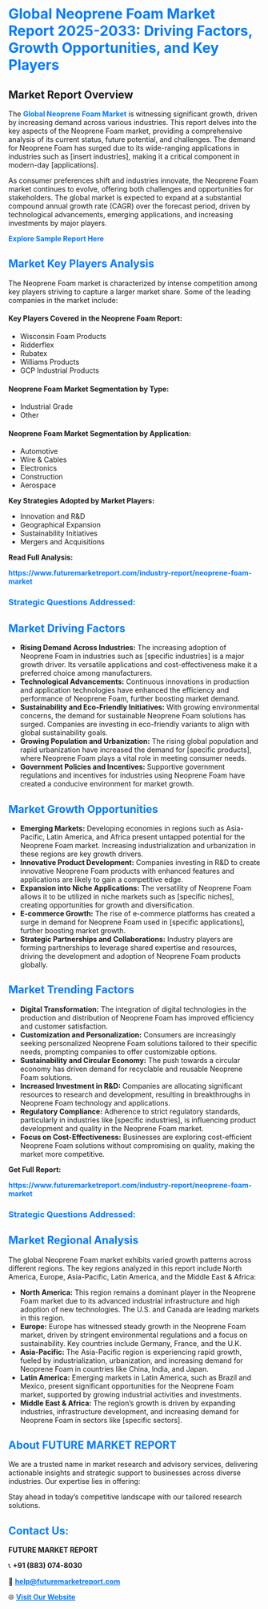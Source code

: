 <h1 style="color: #007BFF;">Global Neoprene Foam Market Report 2025-2033: Driving Factors, Growth Opportunities, and Key Players</h1>

<section id="overview">
<h2>Market Report Overview</h2>
<p>The <a href="https://www.futuremarketreport.com/industry-report/neoprene-foam-market" style="color: #007BFF; text-decoration: none;"><strong>Global Neoprene Foam Market</strong></a> is witnessing significant growth, driven by increasing demand across various industries. This report delves into the key aspects of the Neoprene Foam market, providing a comprehensive analysis of its current status, future potential, and challenges. The demand for Neoprene Foam has surged due to its wide-ranging applications in industries such as [insert industries], making it a critical component in modern-day [applications].</p>
<p>As consumer preferences shift and industries innovate, the Neoprene Foam market continues to evolve, offering both challenges and opportunities for stakeholders. The global market is expected to expand at a substantial compound annual growth rate (CAGR) over the forecast period, driven by technological advancements, emerging applications, and increasing investments by major players.</p>
</section>

<section id="overview">
<p><a href="https://www.futuremarketreport.com/request-sample/reportId=84246" style="color: #007BFF; text-decoration: none;"><strong>Explore Sample Report Here</strong></a></p>
</section>

<section id="key-players">
<h2 style="color: #007BFF;">Market Key Players Analysis</h2>
<p>The Neoprene Foam market is characterized by intense competition among key players striving to capture a larger market share. Some of the leading companies in the market include:</p>
<h4>Key Players Covered in the Neoprene Foam Report:</h4>
<ul><li>Wisconsin Foam Products</li><li>Ridderflex</li><li>Rubatex</li><li>Williams Products</li><li>GCP Industrial Products</li></ul>
<h4>Neoprene Foam Market Segmentation by Type:</h4>
<ul><li>Industrial Grade</li><li>Other</li></ul>

<h4>Neoprene Foam Market Segmentation by Application:</h4>
<ul><li>Automotive</li><li>Wire &amp; Cables</li><li>Electronics</li><li>Construction</li><li>Aerospace</li></ul>
<p><strong>Key Strategies Adopted by Market Players:</strong></p>
<ul>
<li>Innovation and R&D</li>
<li>Geographical Expansion</li>
<li>Sustainability Initiatives</li>
<li>Mergers and Acquisitions</li>
</ul>
</section>

<section>
<p><strong>Read Full Analysis: </strong></p><a href="https://www.futuremarketreport.com/industry-report/neoprene-foam-market" style="color: #007BFF; text-decoration: none;"><strong>https://www.futuremarketreport.com/industry-report/neoprene-foam-market</strong></a>
<h3 style="color: #007BFF;">Strategic Questions Addressed:</h3>
</section>

<section id="driving-factors">
<h2 style="color: #007BFF;">Market Driving Factors</h2>
<ul>
<li><strong>Rising Demand Across Industries:</strong> The increasing adoption of Neoprene Foam in industries such as [specific industries] is a major growth driver. Its versatile applications and cost-effectiveness make it a preferred choice among manufacturers.</li>
<li><strong>Technological Advancements:</strong> Continuous innovations in production and application technologies have enhanced the efficiency and performance of Neoprene Foam, further boosting market demand.</li>
<li><strong>Sustainability and Eco-Friendly Initiatives:</strong> With growing environmental concerns, the demand for sustainable Neoprene Foam solutions has surged. Companies are investing in eco-friendly variants to align with global sustainability goals.</li>
<li><strong>Growing Population and Urbanization:</strong> The rising global population and rapid urbanization have increased the demand for [specific products], where Neoprene Foam plays a vital role in meeting consumer needs.</li>
<li><strong>Government Policies and Incentives:</strong> Supportive government regulations and incentives for industries using Neoprene Foam have created a conducive environment for market growth.</li>
</ul>
</section>

<section id="growth-opportunities">
<h2 style="color: #007BFF;">Market Growth Opportunities</h2>
<ul>
<li><strong>Emerging Markets:</strong> Developing economies in regions such as Asia-Pacific, Latin America, and Africa present untapped potential for the Neoprene Foam market. Increasing industrialization and urbanization in these regions are key growth drivers.</li>
<li><strong>Innovative Product Development:</strong> Companies investing in R&D to create innovative Neoprene Foam products with enhanced features and applications are likely to gain a competitive edge.</li>
<li><strong>Expansion into Niche Applications:</strong> The versatility of Neoprene Foam allows it to be utilized in niche markets such as [specific niches], creating opportunities for growth and diversification.</li>
<li><strong>E-commerce Growth:</strong> The rise of e-commerce platforms has created a surge in demand for Neoprene Foam used in [specific applications], further boosting market growth.</li>
<li><strong>Strategic Partnerships and Collaborations:</strong> Industry players are forming partnerships to leverage shared expertise and resources, driving the development and adoption of Neoprene Foam products globally.</li>
</ul>
</section>

<section id="trending-factors">
<h2 style="color: #007BFF;">Market Trending Factors</h2>
<ul>
<li><strong>Digital Transformation:</strong> The integration of digital technologies in the production and distribution of Neoprene Foam has improved efficiency and customer satisfaction.</li>
<li><strong>Customization and Personalization:</strong> Consumers are increasingly seeking personalized Neoprene Foam solutions tailored to their specific needs, prompting companies to offer customizable options.</li>
<li><strong>Sustainability and Circular Economy:</strong> The push towards a circular economy has driven demand for recyclable and reusable Neoprene Foam solutions.</li>
<li><strong>Increased Investment in R&D:</strong> Companies are allocating significant resources to research and development, resulting in breakthroughs in Neoprene Foam technology and applications.</li>
<li><strong>Regulatory Compliance:</strong> Adherence to strict regulatory standards, particularly in industries like [specific industries], is influencing product development and quality in the Neoprene Foam market.</li>
<li><strong>Focus on Cost-Effectiveness:</strong> Businesses are exploring cost-efficient Neoprene Foam solutions without compromising on quality, making the market more competitive.</li>
</ul>
</section>

<section>
<p><strong>Get Full Report: </strong></p><a href="https://www.futuremarketreport.com/industry-report/neoprene-foam-market" style="color: #007BFF; text-decoration: none;"><strong>https://www.futuremarketreport.com/industry-report/neoprene-foam-market</strong></a>
<h3 style="color: #007BFF;">Strategic Questions Addressed:</h3>
</section>


<section id="regional-analysis">
<h2 style="color: #007BFF;">Market Regional Analysis</h2>
<p>The global Neoprene Foam market exhibits varied growth patterns across different regions. The key regions analyzed in this report include North America, Europe, Asia-Pacific, Latin America, and the Middle East & Africa:</p>
<ul>
<li><strong>North America:</strong> This region remains a dominant player in the Neoprene Foam market due to its advanced industrial infrastructure and high adoption of new technologies. The U.S. and Canada are leading markets in this region.</li>
<li><strong>Europe:</strong> Europe has witnessed steady growth in the Neoprene Foam market, driven by stringent environmental regulations and a focus on sustainability. Key countries include Germany, France, and the U.K.</li>
<li><strong>Asia-Pacific:</strong> The Asia-Pacific region is experiencing rapid growth, fueled by industrialization, urbanization, and increasing demand for Neoprene Foam in countries like China, India, and Japan.</li>
<li><strong>Latin America:</strong> Emerging markets in Latin America, such as Brazil and Mexico, present significant opportunities for the Neoprene Foam market, supported by growing industrial activities and investments.</li>
<li><strong>Middle East & Africa:</strong> The region’s growth is driven by expanding industries, infrastructure development, and increasing demand for Neoprene Foam in sectors like [specific sectors].</li>
</ul>
</section>

<footer>
<h2 style="color: #007BFF;">About FUTURE MARKET REPORT</h2>
<p>We are a trusted name in market research and advisory services, delivering actionable insights and strategic support to businesses across diverse industries. Our expertise lies in offering:</p>

<p>Stay ahead in today’s competitive landscape with our tailored research solutions.</p>

<h2 style="color: #007BFF;">Contact Us:</h2>
<p><strong>FUTURE MARKET REPORT</strong></p>
<p>📞 <strong>+91 (883) 074-8030</strong></p>
<p>📧 <strong><a href="mailto:help@futuremarketreport.com" style="color: #007BFF;">help@futuremarketreport.com</a></strong></p>
<p>🌐 <strong><a href="https://www.futuremarketreport.com/" style="color: #007BFF;">Visit Our Website</a></strong></p>
</footer>